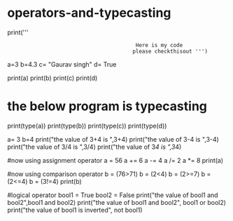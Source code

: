 # operators-and-typecasting
print('''                                         
      
      
      
                                             Here is my code 
                                            please checkthisout ''')
a=3
b=4.3 
c= "Gaurav singh"
d= True

print(a)
print(b)
print(c)
print(d)
# the below program is typecasting
print(type(a))
print(type(b))
print(type(c))
print(type(d))

a= 3
b=4
print("the value of 3+4 is ",3+4)
print("the value of 3-4 is ",3-4)
print("the value of 3/4 is ",3/4)
print("the value of 3*4 is ",3*4)


#now using assignment operator
a = 56
a += 6
a -= 4
a /= 2
a *= 8
print(a)


#now using comparison operator
b = (76>71)
b = (2<4)
b = (2>=7)
b = (2<=4)
b = (3!=4)
print(b)


#logical operator
bool1 =  True
bool2 = False
print("the value of bool1 and bool2",bool1 and bool2)
print("the value of bool1 and bool2", bool1 or bool2)
print("the value of bool1 is inverted", not bool1)
